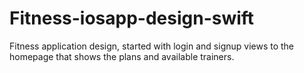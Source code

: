 # Fitness-iosapp-design-swift
Fitness application design, started with login and signup views to the homepage that shows the plans and available trainers.
